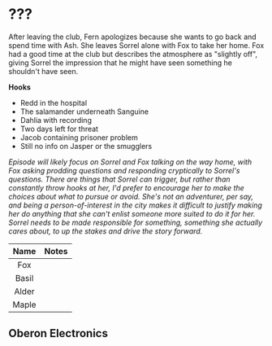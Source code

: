 # ???
After leaving the club, Fern apologizes because she wants to go back and spend time with Ash. She leaves Sorrel alone with Fox to take her home. Fox had a good time at the club but describes the atmosphere as "slightly off", giving Sorrel the impression that he might have seen something he shouldn't have seen.

**Hooks**

- Redd in the hospital
- The salamander underneath Sanguine
- Dahlia with recording
- Two days left for threat
- Jacob containing prisoner problem
- Still no info on Jasper or the smugglers

_Episode will likely focus on Sorrel and Fox talking on the way home, with Fox asking prodding questions and responding cryptically to Sorrel's questions. There are things that Sorrel can trigger, but rather than constantly throw hooks at her, I'd prefer to encourage her to make the choices about what to pursue or avoid. She's not an adventurer, per say, and being a person-of-interest in the city makes it difficult to justify making her do anything that she can't enlist someone more suited to do it for her. Sorrel needs to be made responsible for something, something she actually cares about, to up the stakes and drive the story forward._

| Name | Notes |
|:---:|:--- |
| Fox |  |
| Basil |  |
| Alder |  |
| Maple |  |

## Oberon Electronics
